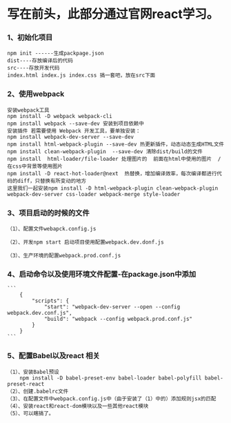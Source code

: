 # 写在前头，此部分通过官网react学习。
### 1、初始化项目
    npm init ------生成packpage.json
    dist----存放编译后的代码
    src----存放开发代码
    index.html index.js index.css 搞一套吧，放在src下面
### 2、使用webpack
    安装webpack工具
    npm install -D webpack webpack-cli
    npm install webpack --save-dev 安装到项目依赖中
    安装插件 若需要使用 Webpack 开发工具，要单独安装：
    npm install webpack-dev-server --save-dev
    npm install html-webpack-plugin --save-dev 热更新插件，动态动态生成HTML文件
    npm install clean-webpack-plugin  --save-dev 清除dist/build的文件
    npm install  html-loader/file-loader 处理图片的  前面在html中使用的图片  /  在css中背景等使用图片
    npm install -D react-hot-loader@next  热替换，增加编译效率，每次编译都进行代码的diff，只替换有所变动的地方
    这里我们一起安装npm install -D html-webpack-plugin clean-webpack-plugin webpack-dev-server css-loader webpack-merge style-loader
### 3、项目启动的时候的文件
    （1）、配置文件webapck.config.js
       
    （2）、开发npm start 启动项目使用配置webpack.dev.donf.js
       
    （3）、生产环境的配置webpack.prod.conf.js
       
### 4、启动命令以及使用环境文件配置-在package.json中添加
    ```
        {
            "scripts": {
                "start": "webpack-dev-server --open --config webpack.dev.conf.js",
                "build": "webpack --config webpack.prod.conf.js"
            }
        }
    ```
### 5、配置Babel以及react 相关
    （1）、安装Babel预设
        npm install -D babel-preset-env babel-loader babel-polyfill babel-preset-react
    （2）、创建.babelrc文件
    （3）、在配置文件中webpack.config.js中（由于安装了（1）中的）添加规则jsx的匹配
    （4）、安装react和react-dom模块以及一些其他react模块
    （5）、可以瞎搞了。



